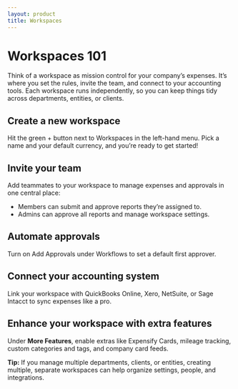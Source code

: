 ```yaml
---
layout: product
title: Workspaces
---
```


# Workspaces 101

Think of a workspace as mission control for your company’s expenses. It’s where you set the rules, invite the team, and connect to your accounting tools. Each workspace runs independently, so you can keep things tidy across departments, entities, or clients.

## Create a new workspace
Hit the green + button next to Workspaces in the left-hand menu. Pick a name and your default currency, and you’re ready to get started!

## Invite your team
Add teammates to your workspace to manage expenses and approvals in one central place:
- Members can submit and approve reports they’re assigned to.
- Admins can approve all reports and manage workspace settings.

## Automate approvals
Turn on Add Approvals under Workflows to set a default first approver. 

## Connect your accounting system
Link your workspace with QuickBooks Online, Xero, NetSuite, or Sage Intacct to sync expenses like a pro.

## Enhance your workspace with extra features
Under **More Features**, enable extras like Expensify Cards, mileage tracking, custom categories and tags, and company card feeds.

**Tip:** If you manage multiple departments, clients, or entities, creating multiple, separate workspaces can help organize settings, people, and integrations. 
